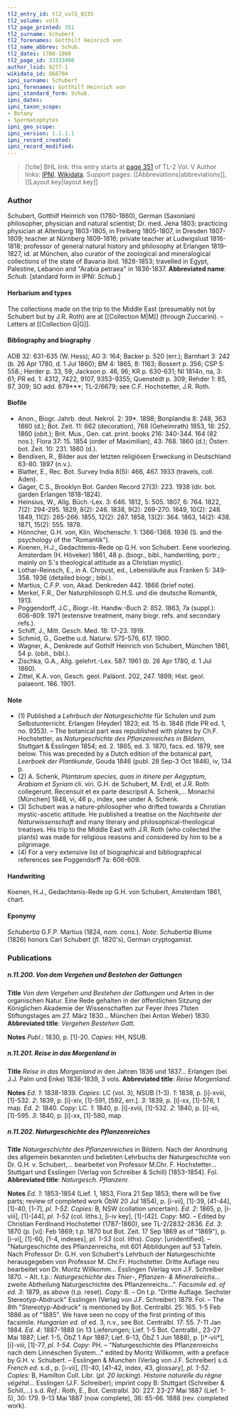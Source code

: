 ```yaml
---
tl2_entry_id: tl2_vol5_0335
tl2_volume: vol5
tl2_page_printed: 351
tl2_surname: Schubert
tl2_forenames: Gotthilf Heinrich von
tl2_name_abbrev: Schub.
tl2_dates: 1780-1860
tl2_page_id: 33333490
author_lsid: 9277-1
wikidata_id: Q66704
ipni_surname: Schubert
ipni_forenames: Gotthilf Heinrich von
ipni_standard_form: Schub.
ipni_dates: 
ipni_taxon_scope: 
- Botany
- Spermatophytes
ipni_geo_scope: 
ipni_version: 1.1.1.1
ipni_record_created: 
ipni_record_modified:
---
```


> [!cite] BHL link: this entry starts at [page 351](https://www.biodiversitylibrary.org/page/33333490) of TL-2 Vol. V
> Author links: [IPNI](https://www.ipni.org/a/9277-1), [Wikidata](https://www.wikidata.org/wiki/Q66704). Support pages: [[Abbreviations|abbreviations]], [[Layout key|layout key]]

### Author

Schubert, Gotthilf Heinrich von (1780-1860), German (Saxonian) philosopher, physician and natural scientist; Dr. med. Jena 1803; practicing physician at Altenburg 1803-1805, in Freiberg 1805-1807, in Dresden 1807-1809; teacher at Nürnberg 1809-1816; private teacher at Ludwigslust 1816-1818; professor of general natural history and philosophy at Erlangen 1819-1827, id. at München, also curator of the zoological and mineralogical collections of the state of Bavaria ibid. 1828-1853; travelled in Egypt, Palestine, Lebanon and "Arabia petraea" in 1836-1837. 
**Abbreviated name**: *Schub.* \[standard form in IPNI: *Schub.*\]

#### Herbarium and types

The collections made on the trip to the Middle East (presumably not by Schubert but by J.R. Roth) are at [[Collection M|M]] (through Zuccarini). – Letters at [[Collection G|G]].

#### Bibliography and biography

ADB 32: 631-635 (W. Hess); AG 3: 164; Backer p. 520 (err.); Barnhart 3: 242 (b. 26 Apr 1780, d. 1 Jul 1860); BM 4: 1865, 8: 1163; Bossert p. 356; CSP 5: 558.; Herder p. 33, 59; Jackson p. 46, 96; KR p. 630-631; NI 1814n, na, 3: 61; PR ed. 1: 4312, 7422, 9107, 9353-9355; Quenstedt p. 309; Rehder 1: 85, 87, 309; SO add. 879\*\*\*; TL-2/6679; see C.F. Hochstetter, J.R. Roth.

#### Biofile

- Anon., Biogr. Jahrb. deut. Nekrol. 2: 39\*. 1898; Bonplandia 8: 248, 363 1860 (d.); Bot. Zeit. 11: 662 (decoration), 768 (Geheimrath) 1853, 18: 252. 1860 (obit.); Brit. Mus., Gen. cat. print. books 216: 340-344. 164 (82 nos.); Flora 37: 15. 1854 (order of Maximilian), 43: 768. 1860 (d.); Österr. bot. Zeit. 10: 231. 1860 (d.).
- Bendixen, R., Bilder aus der letzten religiösen Erweckung in Deutschland 63-80. 1897 (n.v.).
- Blatter, E., Rec. Bot. Survey India 8(5): 466, 467. 1933 (travels, coll. Aden).
- Gager, C.S., Brooklyn Bot. Garden Record 27(3): 223. 1938 (dir. bot. garden Erlangen 1818-1824).
- Heinsius, W., Allg. Büch.-Lex. 3: 646. 1812, 5: 505. 1807, 6: 764. 1822, 7(2): 294-295. 1829, 8(2): 246. 1838, 9(2): 269-270. 1849, 10(2): 248. 1849, 11(2): 265-266. 1855, 12(2): 287. 1858, 13(2): 364. 1863, 14(2): 438. 1871, 15(2): 555. 1878.
- Hönncher, G.H. von, Klin. Wochenschr. 1: 1366-1368. 1936 (S. and the psychology of the "Romantik").
- Koenen, H.J., Gedachtenis-Rede op G.H. von Schubert. Eene voorlezing. Amsterdam (H. Höveker) 1861, 48 p. (biogr., bibl., handwriting, portr.; mainly on S.'s theological attitude as a Christian mystic).
- Lothar-Reinsch, E., *in* A. Chroust, ed., Lebensläufe aus Franken 5: 349-358. 1936 (detailed biogr.; bibl.).
- Martius, C.F.P. von, Akad. Denkreden 442. 1866 (brief note).
- Merkel, F.R., Der Naturphilosoph G.H.S. und die deutsche Romantik, 1913.
- Poggendorff, J.C., Biogr.-lit. Handw.-Buch 2: 852. 1863, 7a (suppl.): 606-609. 1971 (extensive treatment, many biogr. refs. and secondary refs.).
- Schiff, J., Mitt. Gesch. Med. 18: 17-23. 1919.
- Schmid, G., Goethe u.d. Naturw. 575-576, 617. 1900.
- Wagner, A., Denkrede auf Gothilf Heinrich von Schubert, München 1861, 54 p. (obit., bibl.).
- Zischka, G.A., Allg. gelehrt.-Lex. 587. 1961 (b. 26 Apr 1780, d. 1 Jul 1860).
- Zittel, K.A. von, Gesch. geol. Paläont. 202, 247. 1899; Hist. geol. palaeont. 166. 1901.

#### Note

- (1) Published a *Lehrbuch der Naturgeschichte* für Schulen und zum Selbstunterricht. Erlangen (Heyder) 1823; ed. 15 ib. 1846 (fide PR ed. 1, no. 9353). – The botanical part was republished with plates by Ch.F. Hochstetter, as *Naturgeschichte des Pflanzenreiches in Bildern*, Stuttgart & Esslingen 1854; ed. 2. 1865, ed. 3. 1870, facs. ed. 1879, see below. This was preceded by a Dutch edition of the botanical part, *Leerboek der Plantkunde*, Gouda 1846 (publ. 28 Sep-3 Oct 1846), iv, 134 p.
- (2) A. Schenk, *Plantarum species, quas in itinere per Aegyptum, Arabiam et Syriam* cli. viri. G.H. de Schubert, M. Erdl, et J.R. Roth collegerunt. Recensuit et ex parte descripsit A. Schenk,... Monachii \[München\] 1848, vi, 46 p., index, see under A. Schenk.
- (3) Schubert was a nature-philosopher who drifted towards a Christian mystic-ascetic attitude. He published a treatise on the *Nachtseite der Naturwissenschaft* and many literary and philosophical-theological treatises. His trip to the Middle East with J.R. Roth (who collected the plants) was made for religious reasons and considered by him to be a pilgrimage.
- (4) For a very extensive list of biographical and bibliographical references see Poggendorff 7a: 606-609.

#### Handwriting

Koenen, H.J., Gedachtenis-Rede op G.H. von Schubert, Amsterdam 1861, chart.

#### Eponymy

*Schubertia* G.F.P. Martius (1824, *nom. cons.*). *Note*: *Schubertia* Blume (1826) honors Carl Schubert (*fl*. 1820's), German cryptogamist.

### Publications

##### n.11.200. Von dem Vergehen und Bestehen der Gattungen

**Title**
*Von dem Vergehen und Bestehen der Gattungen* und Arten in der organischen Natur. Eine Rede gehalten in der öffentlichen Sitzung der Königlichen Akademie der Wissenschaften zur Feyer ihres 71sten Stiftungstages am 27. März 1830... München (bei Anton Weber) 1830.
**Abbreviated title**: *Vergehen Bestehen Gatt.*

**Notes**
*Publ*.: 1830, p. \[1\]-20. *Copies*: HH, NSUB.

##### n.11.201. Reise in das Morgenland in

**Title**
*Reise in das Morgenland in* den Jahren 1836 und 1837... Erlangen (bei J.J. Palm und Enke) 1838-1839, 3 vols.
**Abbreviated title**: *Reise Morgenland*.

**Notes**
*Ed. 1*: 1838-1839. *Copies*: LC (vol. 3), NSUB (1-3).
*1*: 1838, p. \[i\]-xviii, \[1\]-532.
*2*: 1839, p. \[i\]-xiv, \[1\]-591, \[592, err.\].
*3*: 1839, p. \[i\]-xx, \[1\]-576, 1 map.
*Ed. 2*: 1840. *Copy*: LC.
*1*: 1840, p. \[i\]-xviii, \[1\]-532.
*2*: 1840, p. \[i\]-xii, \[1\]-595.
*3*: 1840, p. \[i\]-xx, \[1\]-580, map.

##### n.11.202. Naturgeschichte des Pflanzenreiches

**Title**
*Naturgeschichte des Pflanzenreiches* in Bildern. Nach der Anordnung des allgemein bekannten und beliebten Lehrbuchs der Naturgeschichte von Dr. G.H. v. Schubert,... bearbeitet von Professor M.Chr. F. Hochstetter... Stuttgart und Esslingen (Verlag von Schreiber & Schill) \[1853-1854\]. Fol.
**Abbreviated title**: *Naturgesch. Pflanzenr.*

**Notes**
*Ed. 1*: 1853-1854 (Lief. 1, 1853, Flora 21 Sep 1853; there will be five parts; review of completed work ÖbW 20 Jul 1854), p. \[i-vii\], \[1\]-39, \[41-44\], \[1\]-40, \[1-7\], *pl. 1-52*.
*Copies*: B, NSW (collation uncertain).
*Ed. 2*: 1865, p, \[i-viii\], \[1\]-\[44\], *pl. 1-52* (col. liths.), \[i-iv key\], \[1\]-\[42\]. *Copy*: MO. – Edited by Christian Ferdinand Hochstetter (1787-1860), see TL-2/2832-2836.
*Ed. 3*: 1870 (p. \[vi\]: Feb 1869; t.p. 1870 but Bot. Zeit. 17 Sep 1869 as of "1869"), p. \[i-vi\], \[1\]-60, \[1-4, indexes\], *pl. 1-53* (col. liths). *Copy*: \[unidentified\]. – "Naturgeschichte des Pflanzenreichs, mit 601 Abbildungen auf 53 Tafeln. Nach Professor Dr. G.H. von Schubert's Lehrbuch der Naturgeschichte herausgegeben von Professor M. Chr.Fr. Hochstetter. Dritte Auflage neu bearbeitet von Dr. Moritz Willkomm... Esslingen (Verlag von J.F. Schreiber 1870. – Alt. t.p.: *Naturgeschichte des Thier*-, *Pflanzen*- *& Mineralreichs*... zweite Abtheilung Naturgeschichte des Pflanzenreichs...".
*Facsimile ed. of ed. 3*: 1879, as above (t.p. reset). *Copy*: B. – On t.p. "Dritte Auflage. Sechster Stereotyp-Abdruck" Esslingen (Verlag von J.F. Schreiber) 1879. Fol. – The 8th "Stereotyp-Abdruck" is mentioned by Bot. Centralbl. 25: 165. 1-5 Feb 1886 as of "1885". We have seen no copy of the first printing of this facsimile.
*Hungarian ed*. of ed. 3, n.v., see Bot. Centralbl. 17: 55. 7-11 Jan 1884.
*Ed. 4*: 1887-1888 (in 13 Lieferungen; Lief. 1-5 Bot. Centralbl., 23-27 Mai 1887; Lief. 1-5, ÖbZ 1 Apr 1887; Lief. 6-13, ÖbZ 1 Jun 1888), p. \[i\*-vii\*\], \[i\]-viii, \[1\]-77, *pl. 1-54.*
*Copy*: PH. – "Naturgeschichte des Pflanzenreichs nach dem Linnéschen System..." edited by Moritz Willkomm, with a preface by G.H. v. Schubert. – Esslingen & Munchen (Verlag von J.F. Schreiber) s.d.
*French ed*. s.d., p. \[i-vii\], \[1\]-40, \[41-42, index, 43, glossary\], *pl. 1-52. Copies*: B, Hamilton Coll. Libr. (*pl. 20 lacking*). *Histoire naturelle du règne végétal*... Esslingen (J.F. Schreiber); imprint copy B: Stuttgart (Schreiber & Schill,...) s.d.
*Ref*.: Roth, E., Bot. Centralbl. 30: 227. 23-27 Mai 1887 (Lief. 1-5), 30: 179. 9-13 Mai 1887 (now complete), 36: 65-66. 1888 (rev. completed work).

